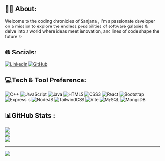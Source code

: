## 👩‍💻 About:
Welcome to the coding chronicles of Sanjana , I'm a passionate developer on a mission to explore the endless possibilities of software galaxies & delve into a world where ideas meet innovation, and lines of code shape the future ✨

## 🌐 Socials:
[![LinkedIn](https://img.shields.io/badge/LinkedIn-Connect-blue?style=social&logo=linkedin)](https://www.linkedin.com/in/sanjana-singh-426321228/)
[![GitHub](https://img.shields.io/github/followers/yourgithubusername?label=Follow&style=social)](https://github.com/SanjanaSingh1818)

## 💻Tech & Tool Preference:
![C++](https://img.shields.io/badge/c++-%2300599C.svg?style=for-the-badge&logo=c%2B%2B&logoColor=white) ![JavaScript](https://img.shields.io/badge/javascript-%23323330.svg?style=for-the-badge&logo=javascript&logoColor=%23F7DF1E) ![Java](https://img.shields.io/badge/java-%23ED8B00.svg?style=for-the-badge&logo=openjdk&logoColor=white) ![HTML5](https://img.shields.io/badge/html5-%23E34F26.svg?style=for-the-badge&logo=html5&logoColor=white) ![CSS3](https://img.shields.io/badge/css3-%231572B6.svg?style=for-the-badge&logo=css3&logoColor=white) ![React](https://img.shields.io/badge/react-%2320232a.svg?style=for-the-badge&logo=react&logoColor=%2361DAFB) ![Bootstrap](https://img.shields.io/badge/bootstrap-%238511FA.svg?style=for-the-badge&logo=bootstrap&logoColor=white) ![Express.js](https://img.shields.io/badge/express.js-%23404d59.svg?style=for-the-badge&logo=express&logoColor=%2361DAFB) ![NodeJS](https://img.shields.io/badge/node.js-6DA55F?style=for-the-badge&logo=node.js&logoColor=white) ![TailwindCSS](https://img.shields.io/badge/tailwindcss-%2338B2AC.svg?style=for-the-badge&logo=tailwind-css&logoColor=white) ![Vite](https://img.shields.io/badge/vite-%23646CFF.svg?style=for-the-badge&logo=vite&logoColor=white) ![MySQL](https://img.shields.io/badge/mysql-%2300000f.svg?style=for-the-badge&logo=mysql&logoColor=white) ![MongoDB](https://img.shields.io/badge/MongoDB-%234ea94b.svg?style=for-the-badge&logo=mongodb&logoColor=white)
## 📊GitHub Stats :
![](https://github-readme-stats.vercel.app/api?username=SanjanaSingh1818&theme=dark&hide_border=true&include_all_commits=true&count_private=true)<br/>
![](https://github-readme-streak-stats.herokuapp.com/?user=SanjanaSingh1818&theme=dark&hide_border=true)<br/>
![](https://github-readme-stats.vercel.app/api/top-langs/?username=SanjanaSingh1818&theme=dark&hide_border=true&include_all_commits=true&count_private=true&layout=compact)

---
[![](https://visitcount.itsvg.in/api?id=SanjanaSingh1818&icon=0&color=1)](https://visitcount.itsvg.in)


